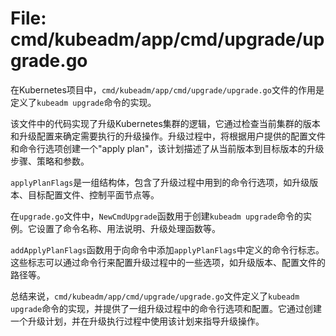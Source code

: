 # File: cmd/kubeadm/app/cmd/upgrade/upgrade.go

在Kubernetes项目中，`cmd/kubeadm/app/cmd/upgrade/upgrade.go`文件的作用是定义了`kubeadm upgrade`命令的实现。

该文件中的代码实现了升级Kubernetes集群的逻辑，它通过检查当前集群的版本和升级配置来确定需要执行的升级操作。升级过程中，将根据用户提供的配置文件和命令行选项创建一个"apply plan"，该计划描述了从当前版本到目标版本的升级步骤、策略和参数。

`applyPlanFlags`是一组结构体，包含了升级过程中用到的命令行选项，如升级版本、目标配置文件、控制平面节点等。

在`upgrade.go`文件中，`NewCmdUpgrade`函数用于创建`kubeadm upgrade`命令的实例。它设置了命令名称、用法说明、升级处理函数等。

`addApplyPlanFlags`函数用于向命令中添加`applyPlanFlags`中定义的命令行标志。这些标志可以通过命令行来配置升级过程中的一些选项，如升级版本、配置文件的路径等。

总结来说，`cmd/kubeadm/app/cmd/upgrade/upgrade.go`文件定义了`kubeadm upgrade`命令的实现，并提供了一组升级过程中的命令行选项和配置。它通过创建一个升级计划，并在升级执行过程中使用该计划来指导升级操作。

